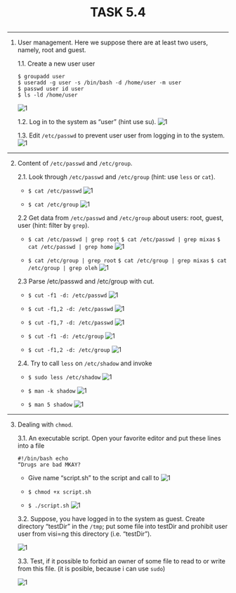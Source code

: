 # <p align="center">**TASK 5.4**</p>

---

1. User management. Here we suppose there are at least two users, namely, root and guest.

   1.1. Create a new user user
   ```
   $ groupadd user
   $ useradd -g user -s /bin/bash -d /home/user -m user
   $ passwd user id user
   $ ls -ld /home/user
   ```
   ![1](screenshots/1.png)


   1.2. Log in to the system as “user” (hint use su).
   ![1](screenshots/2.png)


   1.3. Edit `/etc/passwd` to prevent user user from logging in to the system.
   ![1](screenshots/3.png)

---

2. Content of `/etc/passwd` and `/etc/group`.

   2.1. Look through `/etc/passwd` and `/etc/group` (hint: use `less` or `cat`).

      * `$ cat /etc/passwd`
      ![1](screenshots/4.png)

      * `$ cat /etc/group`
      ![1](screenshots/5.png)

   2.2 Get data from `/etc/passwd` and `/etc/group` about users: root, guest, user (hint: filter by `grep`).

      * `$ cat /etc/passwd | grep root` `$ cat /etc/passwd | grep mixas` `$ cat /etc/passwd | grep home`
      ![1](screenshots/6.png)

      * `$ cat /etc/group | grep root` `$ cat /etc/group | grep mixas` `$ cat /etc/group | grep oleh`
      ![1](screenshots/7.png)

    2.3 Parse /etc/passwd and /etc/group with cut.

      * `$ cut -f1 -d: /etc/passwd`
      ![1](screenshots/8.png)

      * `$ cut -f1,2 -d: /etc/passwd`
      ![1](screenshots/9.png)

      * `$ cut -f1,7 -d: /etc/passwd`
      ![1](screenshots/10.png)

      * `$ cut -f1 -d: /etc/group`
      ![1](screenshots/11.png)

      * `$ cut -f1,2 -d: /etc/group`
      ![1](screenshots/12.png)

    2.4. Try to call `less` on `/etc/shadow` and invoke

      * `$ sudo less /etc/shadow`
      ![1](screenshots/13.png)

      * `$ man -k shadow`
      ![1](screenshots/14.png)

      * `$ man 5 shadow`
      ![1](screenshots/15.png)

---

3. Dealing with `chmod`.

    3.1. An executable script. Open your favorite editor and put these lines into a file
    ```
    #!/bin/bash echo
    “Drugs are bad MKAY?
    ```
      * Give name “script.sh” to the script and call to
      ![1](screenshots/16.png)

      * `$ chmod +x script.sh`
      * `$ ./script.sh`
      ![1](screenshots/17.png)

    3.2. Suppose, you have logged in to the system as guest. Create directory “testDir” in the `/tmp`; put some file into testDir and prohibit user user from visi=ng this directory (i.e. “testDir”).

    ![1](screenshots/18.png)

    3.3. Test, if it possible to forbid an owner of some file to read to or write from this file. (it is posible, because i can use `sudo`)

    ![1](screenshots/19.png)
